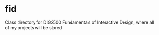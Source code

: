 # fid
 Class directory for DIG2500 Fundamentals of Interactive Design, where all of my projects will be stored

